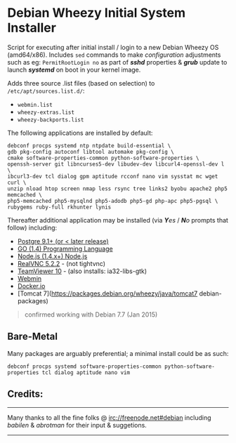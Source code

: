 # Debian Wheezy Initial System Installer
Script for executing after initial install / login to a new Debian Wheezy OS (amd64/x86). Includes ``sed`` commands to make _configuration_ adjustments such as eg: ``PermitRootLogin no`` as part of **_sshd_** properties & **_grub_** update to launch **_systemd_** on boot in your kernel image. 

Adds three source .list files (based on selection) to  ``/etc/apt/sources.list.d/``:
* ``webmin.list``
* ``wheezy-extras.list``
* ``wheezy-backports.list``

The following applications are installed by default:
```
debconf procps systemd ntp ntpdate build-essential \
gdb pkg-config autoconf libtool automake pkg-config \
cmake software-properties-common python-software-properties \
openssh-server git libncurses5-dev libudev-dev libcurl4-openssl-dev l \
ibcurl3-dev tcl dialog gpm aptitude rcconf nano vim sysstat mc wget curl \
unzip nload htop screen nmap less rsync tree links2 byobu apache2 php5 memcached \
php5-memcached php5-mysqlnd php5-adodb php5-gd php-apc php5-pgsql \
rubygems ruby-full rkhunter lynis
```
Thereafter additional application may be installed (via _**Y**es_ / _**N**o_ prompts that follow) including:
  - [Postgre 9.1+ (or < later release)](http://www.postgresql.org/download/linux/debian/ "postgre-website")
  - [GO (1.4) Programming Language](https://golang.org/dl/ "go-website") 
  - [Node.js (1.4.x+) Node.js](http://nodejs.org/ "node.js-website") 
  - [RealVNC 5.2.2](https://www.realvnc.com/download/vnc/ "RealVNC-website") - (not tightvnc) 
  - [TeamViewer 10](http://www.teamviewer.com/en/download/linux.aspx "TeamViewer-website") - (also installs: ia32-libs-gtk)
  - [Webmin](http://www.webmin.com/ "webmin-website") 
  - [Docker.io](https://docs.docker.com/installation/debian/ "docker.io-website")
  - [Tomcat 7](https://packages.debian.org/wheezy/java/tomcat7 debian-packages)

>confirmed working with Debian 7.7 (Jan 2015) 

## Bare-Metal
Many packages are arguably preferential; a minimal install could be as such:
```
debconf procps systemd software-properties-common python-software-properties tcl dialog aptitude nano vim
```

## Credits:
----
Many thanks to all the fine folks @ [irc://freenode.net#debian](http://freenode.net) including _babilen_ & _abrotman_ for their input & suggetions.

------
